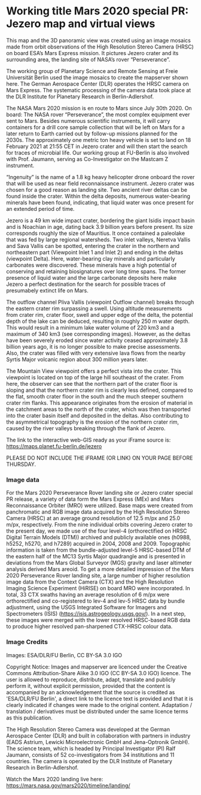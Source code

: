 # Working title Mars 2020 special PR: Jezero map and virtual views

This map and the 3D panoramic view was created using an image mosaics made from orbit observations of the High Resolution Stereo Camera (HRSC) on board ESA’s Mars Express mission. It pictures Jezero crater and its surrounding area, the landing site of NASA’s rover “Perseverance”.

The working group of Planetary Science and Remote Sensing at Freie Universität Berlin used the image mosaics to create the mapserver shown here. The German Aerospace Center (DLR) operates the HRSC camera on Mars Express. The systematic processing of the camera data took place at the DLR Institute for Planetary Research in Berlin-Adlershof.


The NASA Mars 2020 mission is en route to Mars since July 30th 2020. On board: The NASA rover “Perseverance”, the most complex equipment ever sent to Mars. Besides numerous scientific instruments, it will carry containers for a drill core sample collection that will be left on Mars for a later return to Earth carried out by follow-up missions planned for the 2030s. The approximately one metric ton heavy vehicle is set to land on 18 February 2021 at 21:55 CET in Jezero crater and will then start the search for traces of microbial life. Our working group at FU-Berlin is also involved with Prof. Jaumann, serving as Co-Investigator on the Mastcam Z instrument.

“Ingenuity” is the name of a 1.8 kg heavy helicopter drone onboard the rover that will be used as near field reconnaissance instrument. Jezero crater was chosen for a good reason as landing site. Two ancient river deltas can be found inside the crater. Within the delta deposits, numerous water-bearing minerals have been found, indicating, that liquid water was once present for an extended period of time.

Jezero is a 49 km wide impact crater, bordering the giant Isidis impact basin and is Noachian in age, dating back 3.9 billion years before present. Its size corresponds roughly the size of Mauritius. It once contained a paleolake that was fed by large regional watersheds. Two inlet valleys, Neretva Vallis and Sava Vallis can be spotted, entering the crater in the northern and northeastern part (Viewpoint Inlet 1 and Inlet 2) and ending in the deltas (viewpoint Delta). Here, water-bearing clay minerals and particularly carbonates were discovered. These minerals have a high potential of conserving and retaining biosignatures over long time spans. The former presence of liquid water and the large carbonate deposits here make Jezero a perfect destination for the search for possible traces of presumabely extinct life on Mars.

The outflow channel Pliva Vallis (viewpoint Outflow channel) breaks through the eastern crater rim surpassing a swell. Using altitude measurements from crater rim, crater floor, swell and upper edge of the delta, the potential depth of the lake can be deduced, resulting in roughly 250 m water depth. This would result in a minimum lake water volume of 220 km3 and a maximum of 340 km3 (see corresponding images). However, as the deltas have been severely eroded since water activity ceased approximately 3.8 billion years ago, it is no longer possible to make precise assessments. Also, the crater was filled with very extensive lava flows from the nearby Syrtis Major volcanic region about 300 million years later.

The Mountain View viewpoint offers a perfect vista into the crater. This viewpoint is located on top of the large hill southeast of the crater. From here, the observer can see that the northern part of the crater floor is sloping and that the northern crater rim is clearly less defined, compared to the flat, smooth crater floor in the south and the much steeper southern crater rim flanks. This appearance originates from the erosion of material in the catchment areas to the north of the crater, which was then transported into the crater basin itself and deposited in the deltas. Also contributing to the asymmetrical topography is the erosion of the northern crater rim, caused by the river valleys breaking through the flank of Jezero.

The link to the interactive web-GIS ready as your iFrame source is: https://maps.planet.fu-berlin.de/jezero

PLEASE DO NOT INCLUDE THE iFRAME (OR LINK) ON YOUR PAGE BEFORE THURSDAY.




### Image data
For the Mars 2020 Perseverance Rover landing site or Jezero crater special PR release, a variety of data form the Mars Express (MEx) and Mars Reconnaissance Orbiter (MRO) were utilized. Base maps were created from panchromatic and RGB image data acquired by the High Resolution Stereo Camera (HRSC) at an average ground resolution of 12.5 m/px and 25.0 m/px, respectively. From the nine individual orbits covering Jezero crater to the present day, we made use of the four level-4 (orthorectified on HRSC Digital Terrain Models (DTM)) archived and publicly available ones (h0988, h5252, h5270, and h7289) acquired in 2004, 2008 and 2009. Topographic information is taken from the bundle-adjusted level-5 HRSC-based DTM of the eastern half of the MC13 Syrtis Major quadrangle and is presented in deviations from the Mars Global Surveyor (MGS) gravity and laser altimeter analysis derived Mars areoid.
To get a more detailed impression of the Mars 2020 Perseverance Rover landing site, a large number of higher resolution image data from the Context Camera (CTX) and the High Resolution Imaging Science Experiment (HiRISE) on board MRO were incorporated. In total, 33 CTX swaths having an average resolution of 6 m/px were orthorectified and co-registered to lev-4 and lev-5 HRSC data by bundle adjustment, using the USGS Integrated Software for Imagers and Spectrometers (ISIS) (https://isis.astrogeology.usgs.gov/). In a next step, these images were merged with the lower resolved HRSC-based RGB data to produce higher resolved pan-sharpened CTX-HRSC colour data.

### Image Credits
Images: ESA/DLR/FU Berlin, CC BY-SA 3.0 IGO

Copyright Notice:
Images and mapserver are licenced under the Creative Commons Attribution-Share Alike 3.0 IGO (CC BY-SA 3.0 IGO) licence. The user is allowed to reproduce, distribute, adapt, translate and publicly perform it, without explicit permission, provided that the content is accompanied by an acknowledgement that the source is credited as 'ESA/DLR/FU Berlin', a direct link to the licence text is provided and that it is clearly indicated if changes were made to the original content. Adaptation / translation / derivatives must be distributed under the same licence terms as this publication.

The High Resolution Stereo Camera was developed at the German Aerospace Center (DLR) and built in collaboration with partners in industry (EADS Astrium, Lewicki Microelectronic GmbH and Jena-Optronik GmbH). The science team, which is headed by Principal Investigator (PI) Ralf Jaumann, consists of 52 co-investigators from 34 institutions and 11 countries. The camera is operated by the DLR Institute of Planetary Research in Berlin-Adlershof.



Watch the Mars 2020 landing live here:
https://mars.nasa.gov/mars2020/timeline/landing/
